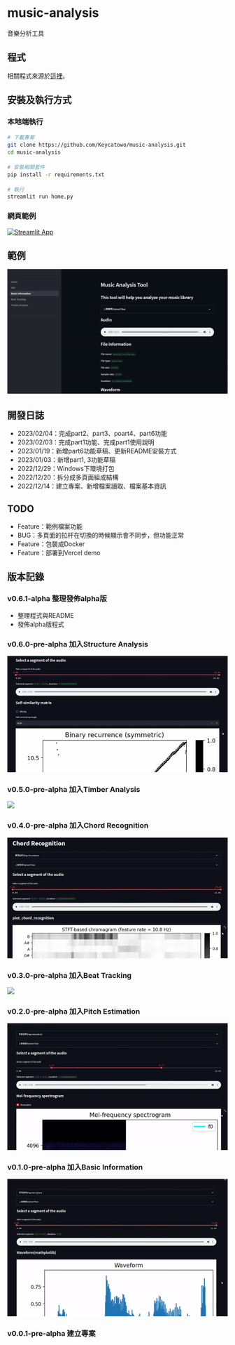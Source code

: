 # music-analysis
音樂分析工具
## 程式
相關程式來源於[這裡](https://github.com/TrangDuLam/NTHU_Music_AI_Tools)。

## 安裝及執行方式

### 本地端執行
```sh
# 下載專案
git clone https://github.com/Keycatowo/music-analysis.git
cd music-analysis

# 安裝相關套件
pip install -r requirements.txt

# 執行
streamlit run home.py
```

### 網頁範例
[![Streamlit App](https://static.streamlit.io/badges/streamlit_badge_black_white.svg)](https://nthu-music-tools.streamlit.app/)

## 範例
![](fig/demo.gif)

## 開發日誌
+ 2023/02/04：完成part2、part3、poart4、part6功能
+ 2023/02/03：完成part1功能、完成part1使用說明
+ 2023/01/19：新增part6功能草稿、更新README安裝方式
+ 2023/01/03：新增part1, 3功能草稿
+ 2022/12/29：Windows下環境打包
+ 2022/12/20：拆分成多頁面組成結構
+ 2022/12/14：建立專案、新增檔案讀取、檔案基本資訊


## TODO
+ Feature：範例檔案功能
+ BUG：多頁面的拉杆在切換的時候顯示會不同步，但功能正常
+ Feature：包裝成Docker
+ Feature：部署到Vercel demo


## 版本記錄

### v0.6.1-alpha 整理發佈alpha版
+ 整理程式與README
+ 發佈alpha版程式

### v0.6.0-pre-alpha 加入Structure Analysis
![](fig/v0.6.0.gif)

### v0.5.0-pre-alpha 加入Timber Analysis
![](fig/v0.5.0.gif)

### v0.4.0-pre-alpha 加入Chord Recognition
![](fig/v0.4.0.gif)

### v0.3.0-pre-alpha 加入Beat Tracking
![](fig/v0.3.0.gif)

### v0.2.0-pre-alpha 加入Pitch Estimation
![](fig/v0.2.0.gif)

### v0.1.0-pre-alpha 加入Basic Information
![](fig/v0.1.0.gif)

### v0.0.1-pre-alpha 建立專案

